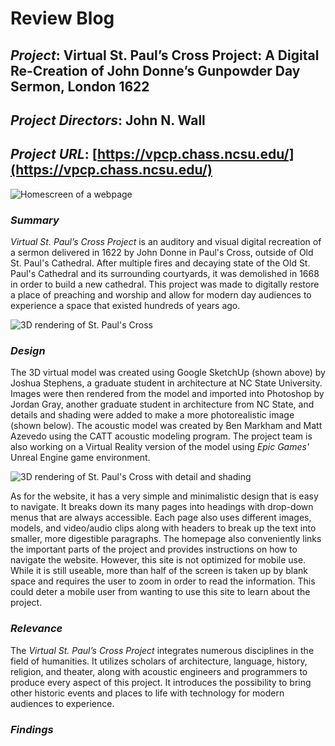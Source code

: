 # Review Blog

## _Project_: Virtual St. Paul’s Cross Project: A Digital Re-Creation of John Donne’s Gunpowder Day Sermon, London 1622

## _Project Directors_: John N. Wall

## _Project URL_: [https://vpcp.chass.ncsu.edu/](https://vpcp.chass.ncsu.edu/)

![Homescreen of a webpage](https://zXtrada.github.io/Zachary-Estrada/images/PaulsCrossProject.png)

### _Summary_
_Virtual St. Paul’s Cross Project_ is an auditory and visual digital recreation of a sermon delivered in 1622 by John Donne in Paul's Cross, outside of Old St. Paul's Cathedral. After multiple fires and decaying state of the Old St. Paul's Cathedral and its surrounding courtyards, it was demolished in 1668 in order to build a new cathedral. This project was made to digitally restore a place of preaching and worship and allow for modern day audiences to experience a space that existed hundreds of years ago. 

![3D rendering of St. Paul's Cross](https://zXtrada.github.io/Zachary-Estrada/images/sketchup.jpg)

### _Design_
The 3D virtual model was created using Google SketchUp (shown above) by Joshua Stephens, a graduate student in architecture at NC State University. Images were then rendered from the model and imported into Photoshop by Jordan Gray, another graduate student in architecture from NC State, and details and shading were added to make a more photorealistic image (shown below). The acoustic model was created by Ben Markham and Matt Azevedo using the CATT acoustic modeling program. The project team is also working on a Virtual Reality version of the model using _Epic Games'_ Unreal Engine game environment.

![3D rendering of St. Paul's Cross with detail and shading](https://zXtrada.github.io/Zachary-Estrada/images/photoshoprender.jpg)

As for the website, it has a very simple and minimalistic design that is easy to navigate. It breaks down its many pages into headings with drop-down menus that are always accessible. Each page also uses different images, models, and video/audio clips along with headers to break up the text into smaller, more digestible paragraphs. The homepage also conveniently links the important parts of the project and provides instructions on how to navigate the website. However, this site is not optimized for mobile use. While it is still useable, more than half of the screen is taken up by blank space and requires the user to zoom in order to read the information. This could deter a mobile user from wanting to use this site to learn about the project.

### _Relevance_

The _Virtual St. Paul’s Cross Project_ integrates numerous disciplines in the field of humanities. It utilizes scholars of architecture, language, history, religion, and theater, along with acoustic engineers and programmers to produce every aspect of this project. It introduces the possibility to bring other historic events and places to life with technology for modern audiences to experience.

### _Findings_
